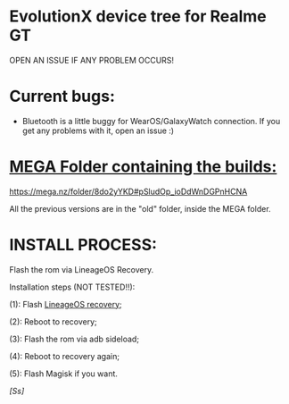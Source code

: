 # EvolutionX device tree for Realme GT
 OPEN AN ISSUE IF ANY PROBLEM OCCURS!


# Current bugs:
- Bluetooth is a little buggy for WearOS/GalaxyWatch connection. If you get any problems with it, open an issue :)


# [MEGA Folder containing the builds:]([url](https://mega.nz/folder/8do2yYKD#pSludOp_ioDdWnDGPnHCNA))
<https://mega.nz/folder/8do2yYKD#pSludOp_ioDdWnDGPnHCNA>

All the previous versions are in the "old" folder, inside the MEGA folder.

# INSTALL PROCESS:
Flash the rom via LineageOS Recovery.


Installation steps (NOT TESTED!!):
  
  (1): Flash [LineageOS recovery]([url](https://github.com/pjgowtham/android_device_realme_cupid/releases/download/v1.0.0/lineage-recovery-realme-cupid.zip));
  
  (2): Reboot to recovery;
  
  (3): Flash the rom via adb sideload;
  
  (4): Reboot to recovery again;
  
  (5): Flash Magisk if you want.

_[Ss]_
